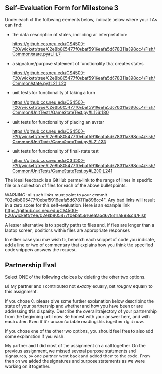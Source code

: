 ## Self-Evaluation Form for Milestone 3

Under each of the following elements below, indicate below where your
TAs can find:

- the data description of states, including an interpretation:

  https://github.ccs.neu.edu/CS4500-F20/wickett/tree/02e8b805477f0ebaf5916eafa5d678311a898cc4/Fish/Common/state.py#L1:L7

- a signature/purpose statement of functionality that creates states

  https://github.ccs.neu.edu/CS4500-F20/wickett/tree/02e8b805477f0ebaf5916eafa5d678311a898cc4/Fish/Common/state.py#L21:L23

- unit tests for functionality of taking a turn

  https://github.ccs.neu.edu/CS4500-F20/wickett/tree/02e8b805477f0ebaf5916eafa5d678311a898cc4/Fish/Common/UnitTests/GameStateTest.py#L126:180

- unit tests for functionality of placing an avatar

  https://github.ccs.neu.edu/CS4500-F20/wickett/tree/02e8b805477f0ebaf5916eafa5d678311a898cc4/Fish/Common/UnitTests/GameStateTest.py#L71:123

- unit tests for functionality of final-state test

  https://github.ccs.neu.edu/CS4500-F20/wickett/tree/02e8b805477f0ebaf5916eafa5d678311a898cc4/Fish/Common/UnitTests/GameStateTest.py#L200:L241

The ideal feedback is a GitHub perma-link to the range of lines in specific
file or a collection of files for each of the above bullet points.

  WARNING: all such links must point to your commit "02e8b805477f0ebaf5916eafa5d678311a898cc4".
  Any bad links will result in a zero score for this self-evaluation.
  Here is an example link:
    <https://github.ccs.neu.edu/CS4500-F20/wickett/tree/02e8b805477f0ebaf5916eafa5d678311a898cc4/Fish>

A lesser alternative is to specify paths to files and, if files are
longer than a laptop screen, positions within files are appropriate
responses.

In either case you may wish to, beneath each snippet of code you
indicate, add a line or two of commentary that explains how you think
the specified code snippets answers the request.

## Partnership Eval 

Select ONE of the following choices by deleting the other two options.

B) My partner and I contributed not *exactly* equally, but *roughly*
   equally to this assignment.

If you chose C, please give some further explanation below describing
the state of your partnership and whether and how you have been or are
addressing this disparity. Describe the overall trajectory of your
partnership from the beginning until now. Be honest with your answer
here, and with each other. Even if it's uncomfortable reading this
together right now.

If you chose one of the other two options, you should feel free to
also add some explanation if you wish. 

My partner and I did most of the assignment on a call together. On 
the previous assignment, we missed several purpose statements and signatures, so
one partner went back and added them to the code. From then on we added the signatures
and purpose statements as we were working on it together.
